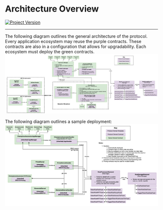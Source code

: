 
# Architecture Overview
[![Project Version][version-image]][version-url]

---

The following diagram outlines the general architecture of the protocol. Every application
ecosystem may reuse the purple contracts. These contracts are also in a configuration that allows for upgradability. Each 
ecosystem must deploy the green contracts. 
![Protocol Architecture](./images/ProtocolOverview.png)

The following diagram outlines a sample deployment: 
![Sample Deployment](./images/ExampleDeployment.png)
   
<!-- These are the body links -->
[deploymentGuide-url]: deployment/NFT-DEPLOYMENT.md
[userGuide-url]: README.md
[ruleGuide-url]: rules/RULE-GUIDE.md
[glossary-url]: GLOSSARY.md

<!-- These are the header links -->
[version-image]: https://img.shields.io/badge/Version-1.1.0-brightgreen?style=for-the-badge&logo=appveyor
[version-url]: https://github.com/thrackle-io/Tron
